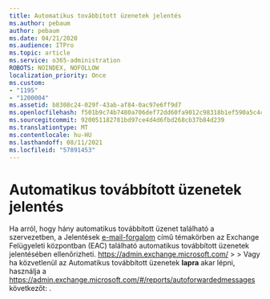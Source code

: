 ```yaml
---
title: Automatikus továbbított üzenetek jelentés
ms.author: pebaum
author: pebaum
ms.date: 04/21/2020
ms.audience: ITPro
ms.topic: article
ms.service: o365-administration
ROBOTS: NOINDEX, NOFOLLOW
localization_priority: Once
ms.custom:
- "1195"
- "1200004"
ms.assetid: b8308c24-029f-43ab-af84-0ac97e6ff9d7
ms.openlocfilehash: f501b9c74b7480a706def72dd60fa9012c98318b1ef590a5c4c9c17d707d5240
ms.sourcegitcommit: 920051182781bd97ce4d4d6fbd268cb37b84d239
ms.translationtype: MT
ms.contentlocale: hu-HU
ms.lasthandoff: 08/11/2021
ms.locfileid: "57891453"
---
```

# <a name="auto-forwarded-messages-report"></a>Automatikus továbbított üzenetek jelentés

Ha arról, hogy hány automatikus továbbított üzenet található a szervezetben, a Jelentések [e-mail-forgalom](https://docs.microsoft.com/exchange/monitoring/mail-flow-reports/mfr-auto-forwarded-messages-report) című témakörben az Exchange Felügyeleti központban (EAC) található automatikus továbbított üzenetek jelentésében ellenőrizheti. <https://admin.exchange.microsoft.com/> \>  \>  Vagy ha közvetlenül az Automatikus továbbított üzenetek **lapra** akar lépni, használja a <https://admin.exchange.microsoft.com/#/reports/autoforwardedmessages> következőt: .
  